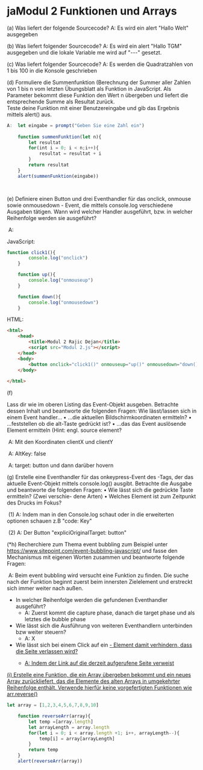 # jaModul 2 Funktionen und Arrays

(a) Was liefert der folgende Sourcecode?
	A: Es wird ein alert "Hallo Welt" ausgegeben

(b) Was liefert folgender Sourcecode?
	A: Es wird ein alert "Hallo TGM" ausgegeben und die lokale Variable me wird auf "---" gesetzt.

(c) Was liefert folgender Sourcecode?
	A: Es werden die Quadratzahlen von 1 bis 100 in die Konsole geschrieben

(d) Formuliere die Summenfunktion (Berechnung der Summer aller Zahlen von 1 bis n vom letzten Übungsblatt als Funktion in JavaScript.
    Als Parameter bekommt diese Funktion den Wert n übergeben und liefert die entsprechende Summe als Resultat zurück.  
    Teste deine Funktion mit einer Benutzereingabe und gib das Ergebnis mittels alert() aus.

```javascript
A:	let eingabe = prompt("Geben Sie eine Zahl ein")
	
	function summenFunktion(let n){
		let resultat
		for(int i = 0; i < n;i++){
			resultat = resultat + i
		}
		return resultat
	}
	alert(summenFunktion(eingabe))

	
```

(e) Definiere einen Button und drei Eventhandler für das onclick, onmouse sowie onmousedown - Event, die mittels console.log verschiedene Ausgaben tätigen. Wann wird welcher Handler ausgeführt, bzw. in welcher Reihenfolge werden sie ausgeführt?

​    A: 

JavaScript:

```javascript
function click1(){
        console.log("onclick")
    }

    function up(){
        console.log("onmouseup")
    }

    function down(){
        console.log("onmousedown")
    }
```

 HTML:

```html
<html>
    <head>
        <title>Modul 2 Rajic Dejan</title>
        <script src="Modul 2.js"></script>
    </head>
    <body>
        <button onclick="click1()" onmouseup="up()" onmousedown="down()">Der Magische Button mit 3 funktionen</button>
    </body>
    
</html>
```

(f)

Lass dir wie im oberen Listing das Event-Objekt ausgeben.
Betrachte dessen Inhalt und beantworte die folgenden Fragen:
Wie lässt/lassen sich in einem Event handler...
• ...die aktuellen Bildschirmkoordinaten ermitteln?
• ...feststellen ob die alt-Taste gedrückt ist?
• ...das das Event auslösende Element ermitteln (Hint: engl.
source element?

​	A: Mit den Koordinaten clientX und clientY

​	A: AltKey: false

​	A: target: button und dann darüber hovern



(g) Erstelle eine Eventhandler für das onkeypress-Event
des <body>-Tags, der das aktuelle Event-Objekt mittels
console.log() ausgibt. Betrachte die Ausgabe und beantworte
die folgenden Fragen:
• Wie lässt sich die gedrückte Taste ermitteln? (Zwei verschie-
dene Arten)
• Welches Element ist zum Zeitpunkt des Drucks im Fokus?

​	(1) A: Indem man in den Console.log schaut oder in die erweiterten optionen schauen  z.B "code: Key"

​	(2) A: Der Button "expliciOriginalTarget: button"

(*h) Recherchiere zum Thema event bubbling zum Beispiel unter https://www.sitepoint.com/event-bubbling-javascript/ und fasse den Mechanismus mit eigenen Worten zusammen und beantworte folgende Fragen:

​       A: Beim event bubbling  wird versucht eine Funktion zu finden. Die suche nach der Funktion beginnt zuerst beim innersten Zielelement und erstreckt sich 		    immer weiter nach außen.

* In welcher Reihenfolge werden die gefundenen Eventhandler ausgeführt?
  * A: Zuerst kommt die capture phase, danach die target phase und als letztes die bubble phase
* Wie lässt sich die Ausführung von weiteren Eventhandlern unterbinden bzw weiter steuern?
  * A:	X
* Wie lässt sich bei einem Click auf ein <a href="..."> - Element damit verhindern, dass die Seite verlassen wird?
  * A: Indem der Link auf die derzeit aufgerufene Seite verweist

(i) Erstelle eine Funktion, die ein Array übergeben bekommt und ein neues Array zurückliefert, das die Elemente des alten Arrays in umgekehrter Reihenfolge 	   enthält. Verwende hierfür keine vorgefertigten Funktionen wie arr.reverse()
	

```javascript
let array = [1,2,3,4,5,6,7,8,9,10]

    function reverseArr(array){
        let temp =[array.length]
        let arrayLength = array.length
        for(let i = 0; i < array.length +1; i++, arrayLength--){
            temp[i] = array[arrayLength] 
        }
        return temp
    }
    alert(reverseArr(array))
```



